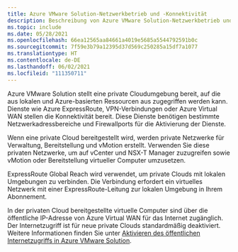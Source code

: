 ```yaml
---
title: Azure VMware Solution-Netzwerkbetrieb und -Konnektivität
description: Beschreibung von Azure VMware Solution-Netzwerkbetrieb und -Konnektivität
ms.topic: include
ms.date: 05/28/2021
ms.openlocfilehash: 66ea12565aa84661a4019e5685a5544792591b0c
ms.sourcegitcommit: 7f59e3b79a12395d37d569c250285a15df7a1077
ms.translationtype: HT
ms.contentlocale: de-DE
ms.lasthandoff: 06/02/2021
ms.locfileid: "111350711"
---
```

<!-- Used in introduction.md and concepts-networking.md -->

Azure VMware Solution stellt eine private Cloudumgebung bereit, auf die aus lokalen und Azure-basierten Ressourcen aus zugegriffen werden kann. Dienste wie Azure ExpressRoute, VPN-Verbindungen oder Azure Virtual WAN stellen die Konnektivität bereit. Diese Dienste benötigen bestimmte Netzwerkadressbereiche und Firewallports für die Aktivierung der Dienste.

Wenn eine private Cloud bereitgestellt wird, werden private Netzwerke für Verwaltung, Bereitstellung und vMotion erstellt. Verwenden Sie diese privaten Netzwerke, um auf vCenter und NSX-T Manager zuzugreifen sowie vMotion oder Bereitstellung virtueller Computer umzusetzen.  

ExpressRoute Global Reach wird verwendet, um private Clouds mit lokalen Umgebungen zu verbinden. Die Verbindung erfordert ein virtuelles Netzwerk mit einer ExpressRoute-Leitung zur lokalen Umgebung in Ihrem Abonnement.

In der privaten Cloud bereitgestellte virtuelle Computer sind über die öffentliche IP-Adresse von Azure Virtual WAN für das Internet zugänglich.  Der Internetzugriff ist für neue private Clouds standardmäßig deaktiviert. Weitere Informationen finden Sie unter [Aktivieren des öffentlichen Internetzugriffs in Azure VMware Solution](../enable-public-internet-access.md).



